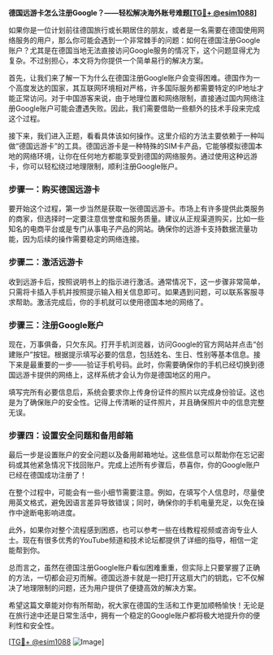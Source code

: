 **德国远游卡怎么注册Google？——轻松解决海外账号难题[[TG💪+ @esim1088](https://t.me/s/esim1088)]**

如果你是一位计划前往德国旅行或长期居住的朋友，或者是一名需要在德国使用网络服务的用户，那么你可能会遇到一个非常棘手的问题：如何在德国注册Google账户？尤其是在德国当地无法直接访问Google服务的情况下，这个问题显得尤为复杂。不过别担心，本文将为你提供一个简单易行的解决方案。

首先，让我们来了解一下为什么在德国注册Google账户会变得困难。德国作为一个高度发达的国家，其互联网环境相对严格，许多国际服务都需要特定的IP地址才能正常访问。对于中国游客来说，由于地理位置和网络限制，直接通过国内网络注册Google账户可能会遭遇失败。因此，我们需要借助一些额外的技术手段来完成这个过程。

接下来，我们进入正题，看看具体该如何操作。这里介绍的方法主要依赖于一种叫做“德国远游卡”的工具。德国远游卡是一种特殊的SIM卡产品，它能够模拟德国本地的网络环境，让你在任何地方都能享受到德国的网络服务。通过使用这种远游卡，你可以轻松绕过地理限制，顺利注册Google账户。

### **步骤一：购买德国远游卡**
要开始这个过程，第一步当然是获取一张德国远游卡。市场上有许多提供此类服务的商家，但选择时一定要注意信誉度和服务质量。建议从正规渠道购买，比如一些知名的电商平台或是专门从事电子产品的网站。确保你的远游卡支持数据流量功能，因为后续的操作需要稳定的网络连接。

### **步骤二：激活远游卡**
收到远游卡后，按照说明书上的指示进行激活。通常情况下，这一步骤非常简单，只需将卡插入手机并按照提示输入相关信息即可。如果遇到问题，可以联系客服寻求帮助。激活完成后，你的手机就可以使用德国本地的网络了。

### **步骤三：注册Google账户**
现在，万事俱备，只欠东风。打开手机浏览器，访问Google的官方网站并点击“创建账户”按钮。根据提示填写必要的信息，包括姓名、生日、性别等基本信息。接下来是最重要的一步——验证手机号码。此时，你需要确保你的手机已经切换到德国远游卡提供的网络上，这样系统才会认为你是德国地区的用户。

填写完所有必要信息后，系统会要求你上传身份证件的照片以完成身份验证。这也是为了确保账户的安全性。记得上传清晰的证件照片，并且确保照片中的信息完整无误。

### **步骤四：设置安全问题和备用邮箱**
最后一步是设置账户的安全问题以及备用邮箱地址。这些信息可以帮助你在忘记密码或其他紧急情况下找回账户。完成上述所有步骤后，恭喜你，你的Google账户已经在德国成功注册了！

在整个过程中，可能会有一些小细节需要注意。例如，在填写个人信息时，尽量使用英文格式，避免因语言差异导致错误；同时，确保你的手机电量充足，以免在操作中途断电影响进度。

此外，如果你对整个流程感到困惑，也可以参考一些在线教程视频或咨询专业人士。现在有很多优秀的YouTube频道和技术论坛都提供了详细的指导，相信一定能帮到你。

总而言之，虽然在德国注册Google账户看似困难重重，但实际上只要掌握了正确的方法，一切都会迎刃而解。德国远游卡就是一把打开这扇大门的钥匙，它不仅解决了地理限制的问题，还为用户提供了便捷高效的解决方案。

希望这篇文章能对你有所帮助，祝大家在德国的生活和工作更加顺畅愉快！无论是在旅行途中还是日常生活中，拥有一个稳定的Google账户都将极大地提升你的便利性和安全性。

[[TG💪+ @esim1088](https://t.me/s/esim1088) ![Image](https://i.postimg.cc/4NQfJmqS/Snipaste-2025-05-13-00-14-12.png)]